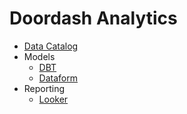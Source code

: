 # Doordash Analytics 

- [Data Catalog](Data%20Catalog)
- Models
  - [DBT](Models/DBT)
  - [Dataform](Models/Dataform)
- Reporting
  - [Looker](Reporting-Analytics/Looker)
